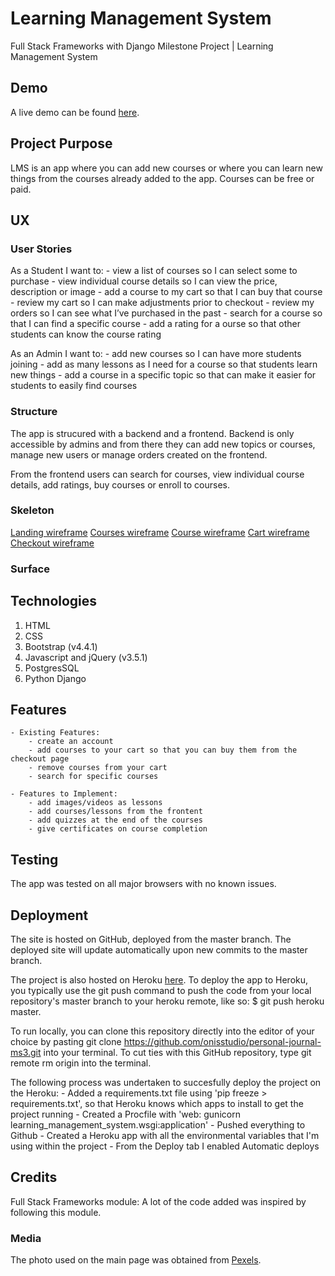 # Learning Management System

Full Stack Frameworks with Django Milestone Project | Learning Management System

## Demo

A live demo can be found [here](https://lms-ms4.herokuapp.com/).

## Project Purpose

LMS is an app where you can add new courses or where you can learn new things from the courses already added to the app. Courses can be free or paid.

## UX

### User Stories

As a Student I want to:
    - view a list of courses so I can select some to purchase
    - view individual course details so I can view the price, description or image
    - add a course to my cart so that I can buy that course
    - review my cart so I can make adjustments prior to checkout
    - review my orders so I can see what I’ve purchased in the past
    - search for a course so that I can find a specific course
    - add a rating for a ourse so that other students can know the course rating

As an Admin I want to:
    - add new courses so I can have more students joining
    - add as many lessons as I need for a course so that students learn new things
    - add a course in a specific topic so that can make it easier for students to easily find courses

### Structure

The app is strucured with a backend and a frontend. Backend is only accessible by admins and from there they can add new topics or courses, manage new users or manage orders created on the frontend.

From the frontend users can search for courses, view individual course details, add ratings, buy courses or enroll to courses.

### Skeleton

[Landing wireframe](https://github.com/onisstudio/learning-management-system-ms4/blob/master/wireframes/landing.png)
[Courses wireframe](https://github.com/onisstudio/learning-management-system-ms4/blob/master/wireframes/courses.png)
[Course wireframe](https://github.com/onisstudio/learning-management-system-ms4/blob/master/wireframes/course.png)
[Cart wireframe](https://github.com/onisstudio/learning-management-system-ms4/blob/master/wireframes/cart.png)
[Checkout wireframe](https://github.com/onisstudio/learning-management-system-ms4/blob/master/wireframes/checkout.png)

### Surface

## Technologies

1. HTML
2. CSS
3. Bootstrap (v4.4.1)
4. Javascript and jQuery (v3.5.1)
5. PostgresSQL
6. Python Django

## Features

    - Existing Features:
        - create an account
        - add courses to your cart so that you can buy them from the checkout page
        - remove courses from your cart
        - search for specific courses

    - Features to Implement:
        - add images/videos as lessons
        - add courses/lessons from the frontent
        - add quizzes at the end of the courses
        - give certificates on course completion

## Testing

The app was tested on all major browsers with no known issues.

## Deployment

The site is hosted on GitHub, deployed from the master branch. The deployed site will update automatically upon new commits to the master branch.

The project is also hosted on Heroku [here](https://personaljournal.herokuapp.com/). To deploy the app to Heroku, you typically use the git push command to push the code from your local repository's master branch to your heroku remote, like so: \$ git push heroku master.

To run locally, you can clone this repository directly into the editor of your choice by pasting git clone <https://github.com/onisstudio/personal-journal-ms3.git> into your terminal. To cut ties with this GitHub repository, type git remote rm origin into the terminal.

The following process was undertaken to succesfully deploy the project on the Heroku:
    - Added a requirements.txt file using 'pip freeze > requirements.txt', so that Heroku knows which apps to install to get the project running
    - Created a Procfile with 'web: gunicorn learning_management_system.wsgi:application'
    - Pushed everything to Github
    - Created a Heroku app with all the environmental variables that I'm using within the project
    - From the Deploy tab I enabled Automatic deploys

## Credits

Full Stack Frameworks module: A lot of the code added was inspired by following this module.

### Media

The photo used on the main page was obtained from [Pexels](https://www.pexels.com/).
